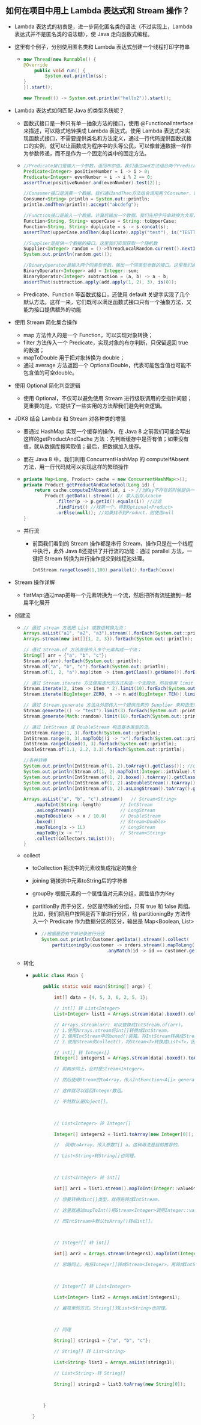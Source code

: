 ## 如何在项目中用上 Lambda 表达式和 Stream 操作？

- Lambda 表达式的初衷是，进一步简化匿名类的语法（不过实现上，Lambda 表达式并不是匿名类的语法糖），使 Java 走向函数式编程。

- 这里有个例子，分别使用匿名类和 Lambda 表达式创建一个线程打印字符串

  - ```java
    new Thread(new Runnable() {
    @Override
    	public void run() {
    		System.out.println(ss);
    }
    }).start();
    
    new Thread(() -> System.out.println("hello2")).start();
    ```

- Lambda 表达式如何匹配 Java 的类型系统呢？

  - 函数式接口是一种只有单一抽象方法的接口，使用 @FunctionalInterface 来描述，可以隐式地转换成 Lambda 表达式。使用 Lambda 表达式来实现函数式接口，不需要提供类名和方法定义，通过一行代码提供函数式接口的实例，就可以让函数成为程序中的头等公民，可以像普通数据一样作为参数传递，而不是作为一个固定的类中的固定方法。

  - ```java
    //Predicate接口是输入一个参数，返回布尔值。我们通过and方法组合两个Predicate条件
    Predicate<Integer> positiveNumber = i -> i > 0; 
    Predicate<Integer> evenNumber = i -> i % 2 == 0; 
    assertTrue(positiveNumber.and(evenNumber).test(2)); 
    
    //Consumer接口是消费一个数据。我们通过andThen方法组合调用两个Consumer，输出两行abcdefg 
    Consumer<String> println = System.out::println; 
    println.andThen(println).accept("abcdefg"); 
    
    //Function接口是输入一个数据，计算后输出一个数据。我们先把字符串转换为大写，然后通过andThen组合调用两个Function
    Function<String, String> upperCase = String::toUpperCase; 
    Function<String, String> duplicate = s -> s.concat(s); 
    assertThat(upperCase.andThen(duplicate).apply("test"), is("TESTTEST"));  
    
    //Supplier是提供一个数据的接口。这里我们实现获取一个随机数
    Supplier<Integer> random = ()->ThreadLocalRandom.current().nextInt(); 
    System.out.println(random.get()); 
    
    //BinaryOperator是输入两个同类型参数，输出一个同类型参数的接口。这里我们通过方法引用获得一个
    BinaryOperator<Integer> add = Integer::sum; 
    BinaryOperator<Integer> subtraction = (a, b) -> a - b; 
    assertThat(subtraction.apply(add.apply(1, 2), 3), is(0));
    ```

  - Predicate、Function 等函数式接口，还使用 default 关键字实现了几个默认方法。这样一来，它们既可以满足函数式接口只有一个抽象方法，又能为接口提供额外的功能

- 使用 Stream 简化集合操作

  - map 方法传入的是一个 Function，可以实现对象转换；
  - filter 方法传入一个 Predicate，实现对象的布尔判断，只保留返回 true 的数据；
  - mapToDouble 用于把对象转换为 double；
  - 通过 average 方法返回一个 OptionalDouble，代表可能包含值也可能不包含值的可空double。

- 使用 Optional 简化判空逻辑

  - 使用 Optional，不仅可以避免使用 Stream 进行级联调用的空指针问题；更重要的是，它提供了一些实用的方法帮我们避免判空逻辑。

- JDK8 结合 Lambda 和 Stream 对各种类的增强

  - 要通过 HashMap 实现一个缓存的操作，在 Java 8 之前我们可能会写出这样的getProductAndCache 方法：先判断缓存中是否有值；如果没有值，就从数据库搜索取值；最后，把数据加入缓存。

  - 而在 Java 8 中，我们利用 ConcurrentHashMap 的 computeIfAbsent 方法，用一行代码就可以实现这样的繁琐操作

  - ```java
    private Map<Long, Product> cache = new ConcurrentHashMap<>();
    private Product getProductAndCacheCool(Long id) { 
    	return cache.computeIfAbsent(id, i -> //当Key不存在的时候提供一个Function来代表
    		Product.getData().stream() // 拿入后存入cache
    			.filter(p -> p.getId().equals(i)) //过滤
    			.findFirst() //找第一个，得到Optional<Product> 
    			.orElse(null)); //如果找不到Product，则使用null 
    }
    ```

  - 并行流

    - 前面我们看到的 Stream 操作都是串行 Stream，操作只是在一个线程中执行，此外 Java 8还提供了并行流的功能：通过 parallel 方法，一键把 Stream 转换为并行操作提交到线程池处理。

      ```java
      IntStream.rangeClosed(1,100).parallel().forEach(xxxx)
      ```

- Stream 操作详解

  - flatMap:通过map把每一个元素转换为一个流，然后把所有流链接到一起扁平化展开

- 创建流

  - ```java
    // 通过 stream 方法把 List 或数组转换为流；
    Arrays.asList("a1", "a2", "a3").stream().forEach(System.out::println); 
    Arrays.stream(new int[]{1, 2, 3}).forEach(System.out::println);
    
    // 通过 Stream.of 方法直接传入多个元素构成一个流；
    String[] arr = {"a", "b", "c"};
    Stream.of(arr).forEach(System.out::println);
    Stream.of("a", "b", "c").forEach(System.out::println);
    Stream.of(1, 2, "a").map(item -> item.getClass().getName()).forEach(System.out::println);
    
    // 通过 Stream.iterate 方法使用迭代的方式构造一个无限流，然后使用 limit 限制流元素个数；
    Stream.iterate(2, item -> item * 2).limit(10).forEach(System.out::println);
    Stream.iterate(BigInteger.ZERO, n -> n.add(BigInteger.TEN)).limit(10).forEach(System.out::println);
    
    // 通过 Stream.generate 方法从外部传入一个提供元素的 Supplier 来构造无限流，然后使用 limit 限制流元素个数；
    Stream.generate(() -> "test").limit(3).forEach(System.out::println);
    Stream.generate(Math::random).limit(10).forEach(System.out::println);     
    
    // 通过 IntStream 或 DoubleStream 构造基本类型的流。
    IntStream.range(1, 3).forEach(System.out::println);
    IntStream.range(0, 3).mapToObj(i -> "x").forEach(System.out::println);
    IntStream.rangeClosed(1, 3).forEach(System.out::println);
    DoubleStream.of(1.1, 2.2, 3.3).forEach(System.out::println);
    
    //各种转换
    System.out.println(IntStream.of(1, 2).toArray().getClass()); //class [I
    System.out.println(Stream.of(1, 2).mapToInt(Integer::intValue).toArray().getClass()); //class [I
    System.out.println(IntStream.of(1, 2).boxed().toArray().getClass()); //class [Ljava.lang.Object;
    System.out.println(IntStream.of(1, 2).asDoubleStream().toArray().getClass()); //class [D
    System.out.println(IntStream.of(1, 2).asLongStream().toArray().getClass()); //class [J
    
    Arrays.asList("a", "b", "c").stream()   // Stream<String>
        .mapToInt(String::length)       // IntStream
        .asLongStream()                 // LongStream
        .mapToDouble(x -> x / 10.0)     // DoubleStream
        .boxed()                        // Stream<Double>
        .mapToLong(x -> 1L)             // LongStream
        .mapToObj(x -> "")              // Stream<String>
        .collect(Collectors.toList());
    }        
    ```

  - collect

    - toCollection 把流中的元素收集成指定的集合

    - joining 链接流中元素toString后的字符串

    - groupBy 根据元素的一个属性值对元素分组，属性值作为Key

    - partitionBy 用于分区，分区是特殊的分组，只有 true 和 false 两组。比如，我们把用户按照是否下单进行分区，给 partitioningBy 方法传入一个 Predicate 作为数据分区的区分，输出是 Map<Boolean, List>

      - ```java
        //根据是否有下单记录进行分区
        System.out.println(Customer.getData().stream().collect(
        	partitioningBy(customer -> orders.stream().mapToLong(Order::getCustomerId)
                                .anyMatch(id -> id == customer.getId()))));
        ```

  - 转化

    - ```java
      public class Main {
      
          public static void main(String[] args) {
      
              int[] data = {4, 5, 3, 6, 2, 5, 1};
              
              // int[] 转 List<Integer>
              List<Integer> list1 = Arrays.stream(data).boxed().collect(Collectors.toList());
      
              // Arrays.stream(arr) 可以替换成IntStream.of(arr)。
              // 1.使用Arrays.stream将int[]转换成IntStream。
              // 2.使用IntStream中的boxed()装箱。将IntStream转换成Stream<Integer>。
              // 3.使用Stream的collect()，将Stream<T>转换成List<T>，因此正是List<Integer>。
      
              // int[] 转 Integer[]
              Integer[] integers1 = Arrays.stream(data).boxed().toArray(Integer[]::new);
      
              // 前两步同上，此时是Stream<Integer>。
      
              // 然后使用Stream的toArray，传入IntFunction<A[]> generator。
      
              // 这样就可以返回Integer数组。
      
              // 不然默认是Object[]。
      
       
      
              // List<Integer> 转 Integer[]
      
              Integer[] integers2 = list1.toArray(new Integer[0]);
      
              //  调用toArray。传入参数T[] a。这种用法是目前推荐的。
      
              // List<String>转String[]也同理。
      
       
      
              // List<Integer> 转 int[]
      
              int[] arr1 = list1.stream().mapToInt(Integer::valueOf).toArray();
      
              // 想要转换成int[]类型，就得先转成IntStream。
      
              // 这里就通过mapToInt()把Stream<Integer>调用Integer::valueOf来转成IntStream
      
              // 而IntStream中默认toArray()转成int[]。
      
       
      
              // Integer[] 转 int[]
      
              int[] arr2 = Arrays.stream(integers1).mapToInt(Integer::valueOf).toArray();
      
              // 思路同上。先将Integer[]转成Stream<Integer>，再转成IntStream。
      
       
      
              // Integer[] 转 List<Integer>
      
              List<Integer> list2 = Arrays.asList(integers1);
      
              // 最简单的方式。String[]转List<String>也同理。
      
       
      
              // 同理
      
              String[] strings1 = {"a", "b", "c"};
      
              // String[] 转 List<String>
      
              List<String> list3 = Arrays.asList(strings1);
      
              // List<String> 转 String[]
      
              String[] strings2 = list3.toArray(new String[0]);
      
       
      
          }
      
      }
      
      ```

      